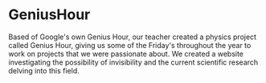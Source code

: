 # GeniusHour
Based of Google's own Genius Hour, our teacher created a physics project called Genius Hour, giving us some of the Friday's throughout the year to work on projects that we were passionate about. We created a website investigating the possibility of invisibility and the current scientific research delving into this field.
